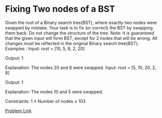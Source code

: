 # Fixing Two nodes of a BST

Given the root of a Binary search tree(BST), where exactly two nodes were swapped by mistake. Your task is to fix (or correct) the BST by swapping them back. Do not change the structure of the tree.
Note: It is guaranteed that the given input will form BST, except for 2 nodes that will be wrong. All changes must be reflected in the original Binary search tree(BST).
 
Examples :
Input: root = [10, 5, 8, 2, 20]
     
Output: 1
       

Explanation: The nodes 20 and 8 were swapped. 
Input: root = [5, 10, 20, 2, 8]
     
Output: 1 
     
Explanation: The nodes 10 and 5 were swapped.

Constraints:
1 ≤ Number of nodes ≤ 103

[Problem Link](https://www.geeksforgeeks.org/problems/fixed-two-nodes-of-a-bst/1)